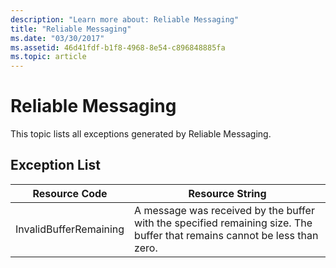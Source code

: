 ```yaml
---
description: "Learn more about: Reliable Messaging"
title: "Reliable Messaging"
ms.date: "03/30/2017"
ms.assetid: 46d41fdf-b1f8-4968-8e54-c896848885fa
ms.topic: article
---
```

# Reliable Messaging

This topic lists all exceptions generated by Reliable Messaging.  
  
## Exception List  
  
|Resource Code|Resource String|  
|-------------------|---------------------|  
|InvalidBufferRemaining|A message was received by the buffer with the specified remaining size. The buffer that remains cannot be less than zero.|
